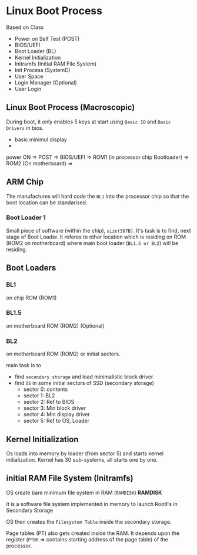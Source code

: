 # Linux Boot Process
Based on Class
* Power on Self Test (POST)
* BIOS/UEFI
* Boot Loader (BL)
* Kernel Initialization
* Initramfs (Initial RAM File System)
* Init Process (SystemD)
* User Space
* Login Manager (Optional)
* User Login

## Linux Boot Process (Macroscopic)
During boot, it only enables 5 keys at start using `Basic IO` and `Basic Drivers` in bios. 
* basic minimul display
* 

power ON => POST => BIOS/UEFI => ROM1 (in processor chip Bootloader) => ROM2 (On motherboard) =>

## ARM Chip
The manufactures will hard code the `BL1` into the processor chip so that the boot location can be standarised.

### Boot Loader 1
Small piece of software (within the chip), `size(387B)`. It's task is to find, next stage of Boot Loader. It referes to other location which is residing on ROM (ROM2 on motherboard) where main boot loader (`BL1.5 or BL2`) will be residing.

## Boot Loaders

### BL1
on chip ROM (ROM1)
### BL1.5
on motherboard ROM (ROM2) (Optional)
### BL2
on motherboard ROM (ROM2) or initial sectors.

main task is to 
* find `secondary storage` and load minimalistic block driver. 
* find `OS` in some initial sectors of SSD (secondary storage)
    * sector 0: contents
    * sector 1: BL2
    * sector 2: Ref to BIOS
    * sector 3: Min block driver
    * sector 4: Min display driver
    * sector 5: Ref to OS, Loader

## Kernel Initialization    
Os loads into memory by loader (from sector 5) and starts kernel initialization. Kernel has 30 sub-systems, all starts one by one.

## initial RAM File System (Initramfs)
OS create bare minimum file system in RAM (`RAMDISK`)
**RAMDISK**

It is a software file system implemented in memory to launch RootFs in Secondary Storage

OS then creates the `Filesystem Table` inside the secondary storage.

Page tables (PT) also gets created inside the RAM. It depends upon the register (`PTBR` => contains starting address of the page table) of the processor.



